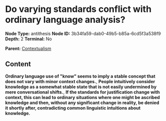 # Do varying standards conflict with ordinary language analysis?

**Node Type:** antithesis
**Node ID:** 3b34fa59-dab0-49b5-b85a-6cd5f3a538f9
**Depth:** 2
**Terminal:** No

**Parent:** [Contextualism](contextualism.md)

## Content

**Ordinary language use of "know" seems to imply a stable concept that does not vary with minor context changes.**, **People intuitively consider knowledge as a somewhat stable state that is not easily undermined by mere conversational shifts.**, **If the standards for justification change with context, this can lead to ordinary situations where one might be ascribed knowledge and then, without any significant change in reality, be denied it shortly after, contradicting common linguistic intuitions about knowledge.**
